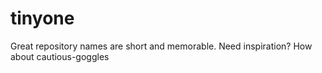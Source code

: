 # tinyone
Great repository names are short and memorable. Need inspiration? How about cautious-goggles
